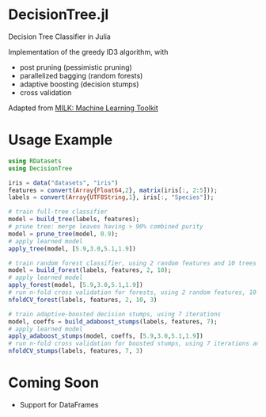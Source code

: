 DecisionTree.jl
========

Decision Tree Classifier in Julia

Implementation of the greedy ID3 algorithm, with
* post pruning (pessimistic pruning)
* parallelized bagging (random forests)
* adaptive boosting (decision stumps)
* cross validation

Adapted from [MILK: Machine Learning Toolkit](https://github.com/luispedro/milk)

# Usage Example
```julia
using RDatasets
using DecisionTree

iris = data("datasets", "iris")
features = convert(Array{Float64,2}, matrix(iris[:, 2:5]));
labels = convert(Array{UTF8String,1}, iris[:, "Species"]);

# train full-tree classifier
model = build_tree(labels, features);
# prune tree: merge leaves having > 90% combined purity
model = prune_tree(model, 0.9);
# apply learned model
apply_tree(model, [5.9,3.0,5.1,1.9])

# train random forest classifier, using 2 random features and 10 trees
model = build_forest(labels, features, 2, 10);
# apply learned model
apply_forest(model, [5.9,3.0,5.1,1.9])
# run n-fold cross validation for forests, using 2 random features, 10 trees and 3 folds
nfoldCV_forest(labels, features, 2, 10, 3)

# train adaptive-boosted decision stumps, using 7 iterations
model, coeffs = build_adaboost_stumps(labels, features, 7);
# apply learned model
apply_adaboost_stumps(model, coeffs, [5.9,3.0,5.1,1.9])
# run n-fold cross validation for boosted stumps, using 7 iterations and 3 folds
nfoldCV_stumps(labels, features, 7, 3)
```

# Coming Soon

* Support for DataFrames
